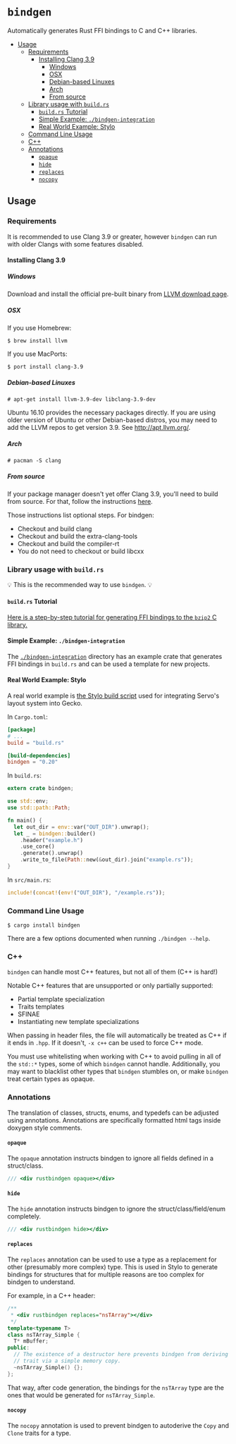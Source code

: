 # `bindgen`

Automatically generates Rust FFI bindings to C and C++ libraries.

<!-- START doctoc generated TOC please keep comment here to allow auto update -->
<!-- DON'T EDIT THIS SECTION, INSTEAD RE-RUN doctoc TO UPDATE -->


- [Usage](#usage)
  - [Requirements](#requirements)
    - [Installing Clang 3.9](#installing-clang-39)
      - [Windows](#windows)
      - [OSX](#osx)
      - [Debian-based Linuxes](#debian-based-linuxes)
      - [Arch](#arch)
      - [From source](#from-source)
  - [Library usage with `build.rs`](#library-usage-with-buildrs)
    - [`build.rs` Tutorial](#buildrs-tutorial)
    - [Simple Example: `./bindgen-integration`](#simple-example-bindgen-integration)
    - [Real World Example: Stylo](#real-world-example-stylo)
  - [Command Line Usage](#command-line-usage)
  - [C++](#c)
  - [Annotations](#annotations)
    - [`opaque`](#opaque)
    - [`hide`](#hide)
    - [`replaces`](#replaces)
    - [`nocopy`](#nocopy)

<!-- END doctoc generated TOC please keep comment here to allow auto update -->

## Usage

### Requirements

It is recommended to use Clang 3.9 or greater, however `bindgen` can run with
older Clangs with some features disabled.

#### Installing Clang 3.9

##### Windows

Download and install the official pre-built binary from
[LLVM download page](http://releases.llvm.org/download.html).

##### OSX

If you use Homebrew:

```
$ brew install llvm
```

If you use MacPorts:

```
$ port install clang-3.9
```

##### Debian-based Linuxes

```
# apt-get install llvm-3.9-dev libclang-3.9-dev
```

Ubuntu 16.10 provides the necessary packages directly. If you are using older
version of Ubuntu or other Debian-based distros, you may need to add the LLVM
repos to get version 3.9. See http://apt.llvm.org/.

##### Arch

```
# pacman -S clang
```

##### From source

If your package manager doesn't yet offer Clang 3.9, you'll need to build from
source. For that, follow the instructions
[here](http://clang.llvm.org/get_started.html).

Those instructions list optional steps. For bindgen:

* Checkout and build clang
* Checkout and build the extra-clang-tools
* Checkout and build the compiler-rt
* You do not need to checkout or build libcxx

### Library usage with `build.rs`

💡 This is the recommended way to use `bindgen`. 💡

#### `build.rs` Tutorial

[Here is a step-by-step tutorial for generating FFI bindings to the `bzip2` C library.][tutorial]

[tutorial]: http://fitzgeraldnick.com/2016/12/14/using-libbindgen-in-build-rs.html

#### Simple Example: `./bindgen-integration`

The [`./bindgen-integration`][integration] directory has an example crate that
generates FFI bindings in `build.rs` and can be used a template for new
projects.

[integration]: ./bindgen-integration

#### Real World Example: Stylo

A real world example is [the Stylo build script][stylo-script] used for
integrating Servo's layout system into Gecko.

[stylo-script]: https://github.com/servo/servo/blob/master/components/style/build_gecko.rs

In `Cargo.toml`:

```toml
[package]
# ...
build = "build.rs"

[build-dependencies]
bindgen = "0.20"
```

In `build.rs`:

```rust
extern crate bindgen;

use std::env;
use std::path::Path;

fn main() {
  let out_dir = env::var("OUT_DIR").unwrap();
  let _ = bindgen::builder()
    .header("example.h")
    .use_core()
    .generate().unwrap()
    .write_to_file(Path::new(&out_dir).join("example.rs"));
}
```

In `src/main.rs`:

```rust
include!(concat!(env!("OUT_DIR"), "/example.rs"));
```

### Command Line Usage

```
$ cargo install bindgen
```

There are a few options documented when running `./bindgen --help`.

### C++

`bindgen` can handle most C++ features, but not all of them (C++ is hard!)

Notable C++ features that are unsupported or only partially supported:

* Partial template specialization
* Traits templates
* SFINAE
* Instantiating new template specializations

When passing in header files, the file will automatically be treated as C++ if
it ends in ``.hpp``. If it doesn't, ``-x c++`` can be used to force C++ mode.

You must use whitelisting when working with C++ to avoid pulling in all of the
`std::*` types, some of which `bindgen` cannot handle. Additionally, you may
want to blacklist other types that `bindgen` stumbles on, or make `bindgen`
treat certain types as opaque.

### Annotations

The translation of classes, structs, enums, and typedefs can be adjusted using
annotations. Annotations are specifically formatted html tags inside doxygen
style comments.

#### `opaque`

The `opaque` annotation instructs bindgen to ignore all fields defined in
a struct/class.

```cpp
/// <div rustbindgen opaque></div>
```

#### `hide`

The `hide` annotation instructs bindgen to ignore the struct/class/field/enum
completely.

```cpp
/// <div rustbindgen hide></div>
```

#### `replaces`

The `replaces` annotation can be used to use a type as a replacement for other
(presumably more complex) type. This is used in Stylo to generate bindings for
structures that for multiple reasons are too complex for bindgen to understand.

For example, in a C++ header:

```cpp
/**
 * <div rustbindgen replaces="nsTArray"></div>
 */
template<typename T>
class nsTArray_Simple {
  T* mBuffer;
public:
  // The existence of a destructor here prevents bindgen from deriving the Clone
  // trait via a simple memory copy.
  ~nsTArray_Simple() {};
};
```

That way, after code generation, the bindings for the `nsTArray` type are
the ones that would be generated for `nsTArray_Simple`.

#### `nocopy`

The `nocopy` annotation is used to prevent bindgen to autoderive the `Copy`
and `Clone` traits for a type.
